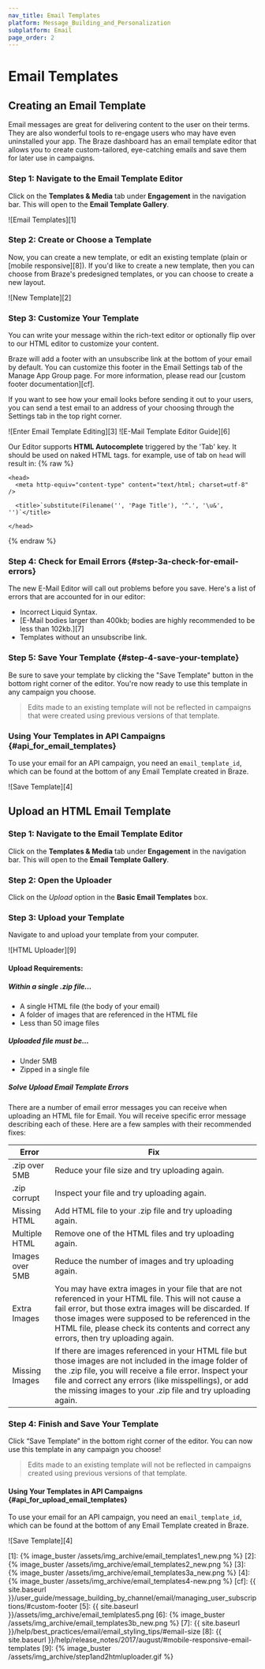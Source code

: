 ```yaml
---
nav_title: Email Templates
platform: Message_Building_and_Personalization
subplatform: Email
page_order: 2
---
```

# Email Templates

## Creating an Email Template

Email messages are great for delivering content to the user on their terms. They are also wonderful tools to re-engage users who may have even uninstalled your app. The Braze dashboard has an email template editor that allows you to create custom-tailored, eye-catching emails and save them for later use in campaigns.

### Step 1: Navigate to the Email Template Editor

Click on the __Templates & Media__ tab under __Engagement__ in the navigation bar. This will open to the __Email Template Gallery__.

![Email Templates][1]

### Step 2: Create or Choose a Template

Now, you can create a new template, or edit an existing template (plain or [mobile responsive][8]). If you'd like to create a new template, then you can choose from Braze's predesigned templates, or you can choose to create a new layout.

![New Template][2]

### Step 3: Customize Your Template

You can write your message within the rich-text editor or optionally flip over to our HTML editor to customize your content.

Braze will add a footer with an unsubscribe link at the bottom of your email by default. You can customize this footer in the Email Settings tab of the Manage App Group page. For more information, please read our [custom footer documentation][cf].

If you want to see how your email looks before sending it out to your users, you can send a test email to an address of your choosing through the Settings tab in the top right corner.

![Enter Email Template Editing][3]
![E-Mail Template Editor Guide][6]

Our Editor supports **HTML Autocomplete** triggered by the 'Tab' key.  It should be used on naked HTML tags. for example, use of tab on `head` will result in:
{% raw %}
```
<head>
  <meta http-equiv="content-type" content="text/html; charset=utf-8" />

  <title>`substitute(Filename('', 'Page Title'), '^.', '\u&', '')`</title>

</head>
```
{% endraw %}

### Step 4: Check for Email Errors {#step-3a-check-for-email-errors}
The new E-Mail Editor will call out problems before you save. Here's a list of errors that are accounted for in our editor:

- Incorrect Liquid Syntax.
- [E-Mail bodies larger than 400kb; bodies are highly recommended to be less than 102kb.][7]
- Templates without an unsubscribe link.

### Step 5: Save Your Template {#step-4-save-your-template}

Be sure to save your template by clicking the "Save Template" button in the bottom right corner of the editor. You're now ready to use this template in any campaign you choose.

>  Edits made to an existing template will not be reflected in campaigns that were created using previous versions of that template.

### Using Your Templates in API Campaigns {#api_for_email_templates}
To use your email for an API campaign, you need an `email_template_id`, which can be found at the bottom of any Email Template created in Braze.

![Save Template][4]

## Upload an HTML Email Template

### Step 1: Navigate to the Email Template Editor
Click on the __Templates & Media__ tab under __Engagement__ in the navigation bar. This will open to the __Email Template Gallery__.

### Step 2: Open the Uploader
Click on the _Upload_ option in the __Basic Email Templates__ box.

### Step 3: Upload your Template
Navigate to and upload your template from your computer.

![HTML Uploader][9]

#### Upload Requirements:

##### Within a single .zip file…
- A single HTML file (the body of your email)
- A folder of images that are referenced in the HTML file
- Less than 50 image files

##### Uploaded file must be…
- Under 5MB
- Zipped in a single file

##### Solve Upload Email Template Errors
There are a number of email error messages you can receive when uploading an HTML file for Email. You will receive specific error message describing each of these. Here are a few samples with their recommended fixes:

| Error | Fix |
|---|---|
|.zip over 5MB| Reduce your file size and try uploading again.|
|.zip corrupt| Inspect your file and try uploading again. |
|Missing HTML| Add HTML file to your .zip file and try uploading again.|
|Multiple HTML| Remove one of the HTML files and try uploading again.|
|Images over 5MB| Reduce the number of images and try uploading again. |
|Extra Images| You may have extra images in your file that are not referenced in your HTML file. This will not cause a fail error, but those extra images will be discarded. If those images were supposed to be referenced in the HTML file, please check its contents and correct any errors, then try uploading again.
|Missing Images| If there are images referenced in your HTML file but those images are not included in the image folder of the .zip file, you will receive a file error. Inspect your file and correct any errors (like misspellings), or add the missing images to your .zip file and try uploading again.|


### Step 4: Finish and Save Your Template
Click “Save Template” in the bottom right corner of the editor. You can now use this template in any campaign you choose!

> Edits made to an existing template will not be reflected in campaigns created using previous versions of that template.

#### Using Your Templates in API Campaigns {#api_for_upload_email_templates}
To use your email for an API campaign, you need an `email_template_id`, which can be found at the bottom of any Email Template created in Braze.

![Save Template][4]



[1]: {% image_buster /assets/img_archive/email_templates1_new.png %}
[2]: {% image_buster /assets/img_archive/email_templates2_new.png %}
[3]: {% image_buster /assets/img_archive/email_templates3a_new.png %}
[4]: {% image_buster /assets/img_archive/email_templates4-new.png %}
[cf]: {{ site.baseurl }}/user_guide/message_building_by_channel/email/managing_user_subscriptions/#custom-footer
[5]: {{ site.baseurl }}/assets/img_archive/email_temlplates5.png
[6]: {% image_buster /assets/img_archive/email_templates3b_new.png %}
[7]: {{ site.baseurl }}/help/best_practices/email/email_styling_tips/#email-size
[8]: {{ site.baseurl }}/help/release_notes/2017/august/#mobile-responsive-email-templates
[9]: {% image_buster /assets/img_archive/step1and2htmluploader.gif %}
